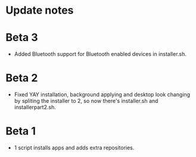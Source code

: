 # Update notes
# Beta 3
 - Added Bluetooth support for Bluetooth enabled devices in installer.sh.

# Beta 2
 - Fixed YAY installation, background applying and desktop look changing by spliting the installer to 2, so now there's installer.sh and installerpart2.sh.

# Beta 1
 - 1 script installs apps and adds extra repositories.

